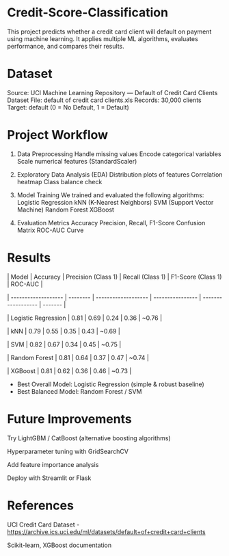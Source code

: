 # Credit-Score-Classification
This project predicts whether a credit card client will default on payment using machine learning. It applies multiple ML algorithms, evaluates performance, and compares their results.


# Dataset

Source: UCI Machine Learning Repository — Default of Credit Card Clients Dataset
File: default of credit card clients.xls
Records: 30,000 clients
Target: default (0 = No Default, 1 = Default)


# Project Workflow

1. Data Preprocessing
Handle missing values
Encode categorical variables
Scale numerical features (StandardScaler)

2. Exploratory Data Analysis (EDA)
Distribution plots of features
Correlation heatmap
Class balance check

3. Model Training
We trained and evaluated the following algorithms:
Logistic Regression
kNN (K-Nearest Neighbors)
SVM (Support Vector Machine)
Random Forest
XGBoost

4. Evaluation Metrics
Accuracy
Precision, Recall, F1-Score
Confusion Matrix
ROC-AUC Curve


# Results

| Model               | Accuracy | Precision (Class 1) | Recall (Class 1) | F1-Score (Class 1) | ROC-AUC |


| ------------------- | -------- | ------------------- | ---------------- | ------------------ | ------- |


| Logistic Regression | 0.81     | 0.69                | 0.24             | 0.36               | \~0.76  |


| kNN                 | 0.79     | 0.55                | 0.35             | 0.43               | \~0.69  |


| SVM                 | 0.82     | 0.67                | 0.34             | 0.45               | \~0.75  |


| Random Forest       | 0.81     | 0.64                | 0.37             | 0.47               | \~0.74  |


| XGBoost             | 0.81     | 0.62                | 0.36             | 0.46               | \~0.73  |


* Best Overall Model: Logistic Regression (simple & robust baseline)
* Best Balanced Model: Random Forest / SVM


# Future Improvements

Try LightGBM / CatBoost (alternative boosting algorithms)


Hyperparameter tuning with GridSearchCV


Add feature importance analysis


Deploy with Streamlit or Flask

# References

UCI Credit Card Dataset - https://archive.ics.uci.edu/ml/datasets/default+of+credit+card+clients


Scikit-learn, XGBoost documentation
